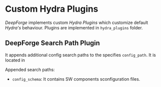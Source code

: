 # Custom Hydra Plugins

*DeepForge* implements custom *Hydra Plugins* which customize default *Hydra's* behaviour. Plugins are implemented in `hydra_plugins` folder.

## DeepForge Search Path Plugin

It appends additional config search paths to the specifies `config_path`. It is located in

Appended search paths:
* `config_schema`: It contains SW components sconfiguration files.

